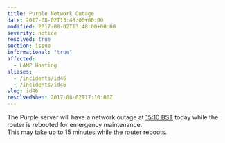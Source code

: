 ```yaml
---
title: Purple Network Outage
date: 2017-08-02T13:48:00+00:00
modified: 2017-08-02T13:48:00+00:00
severity: notice
resolved: true
section: issue
informational: "true"
affected:
  - LAMP Hosting
aliases:
  - /incidents/id46
  - /incidents/id46
slug: id46
resolvedWhen: 2017-08-02T17:10:00Z
---
```


The Purple server will have a network outage at [15:10 BST](https://www.timeanddate.com/worldclock/fixedtime.html?iso=20170802T1410) today while the router is rebooted for emergency maintenance.<br />This may take up to 15 minutes while the router reboots.

